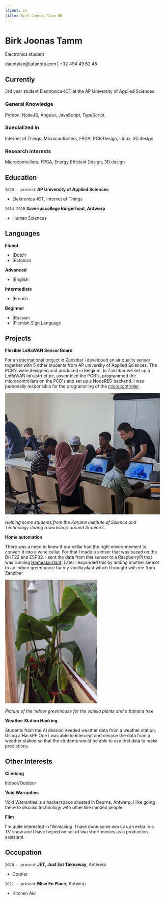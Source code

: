 ```yaml
---
layout: cv
title: Birk Joonas Tamm EN
---
```

# Birk Joonas Tamm
Electronics student


<div id="webaddress">
dacetylan@tutanota.com | +32 494 49 62 45
</div>

## Currently

3rd year student Electronics-ICT at the AP University of Applied Sciences.
### General Knowledge

Python, NodeJS, Angular, JavaScript, TypeScript,

### Specialized in

Internet of Things, Microcontrollers, FPGA, PCB Design, Linux, 3D design

### Research interests

Microcontrollers, FPGA, Energy Efficient Design, 3D design


## Education

`2020 - present`
__AP University of Applied Sciences__

- Elektronica-ICT, Internet of Things

`2014-2020`
__Xaveriuscollege Borgerhout, Antwerp__

- Human Sciences

## Languages

__Fluent__
- |Dutch
- |Estonian

__Advanced__
- |English

__Intermediate__
- |French

__Beginner__
- |Russian
- |Flemish Sign Language

## Projects

__Flexible LoRaWAN Sensor Board__

For an <a href="https://ap-it-gh.github.io/iot-at-kist/#/">international project</a> in Zanzibar I developed an air quality sensor together with 5 other students from AP university of Applied Sciences. The PCB's were designed and produced in Belgium. In Zanzibar we set up a LoRaWAN infrastructure, assembled the PCB's, programmed the microcontrollers on the PCB's and set up a NodeRED backend. I was personally responsible for the programming of the <a href="https://ww1.microchip.com/downloads/aemDocuments/documents/MCU32/ProductDocuments/DataSheets/SAM-D21-DA1-Family-Data-Sheet-DS40001882H.pdf">microcontroller</a>.

![](./media/IMG-20220421-WA0003.jpg)

*Helping some students from the Karume Institute of Science and Technology during a workshop around Arduino's*

__Home automation__

There was a need to know if our cellar had the right environnement to convert it into a wine cellar. For that I made a sensor that was based on the DHT22 and ESP32. I sent the data from this sensor to a RaspberryPi that was running <a href="https://www.home-assistant.io/">Homeassistant</a>. Later I expanded this by adding another sensor to an indoor greenhouse for my vanilla plant which I brought with me from Zanzibar

![](./media/IMG_20221031_120207548_small.jpg)

*Picture of the indoor greenhouse for the vanilla plants and a banana tree*

__Weather Station Hacking__

Students from the AI division needed weather data from a weather station. Using a HackRF One I was able to intercept and decode the data from a weather station so that the students would be able to use that data to make predictions.

## Other Interests
__Climbing__

Indoor/Outdoor

__Void Warranties__

Void Warranties is a hackerspace situated in Deurne, Antwerp. I like going there to discuss technology with other like minded people.

__Film__

I'm quite interested in filmmaking. I have done some work as an extra in a TV show and I have helped on set of two short movies as a production assistant.

## Occupation

`2020 - present`
__JET, Just Eat Takeaway__, Antwerp

- Courier

`2021 - present`
__Mise En Place__, Antwerp

- Kitchen Aid

<!-- ### Footer

Last updated: October 2022 -->


